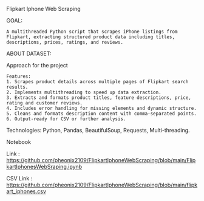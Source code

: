
Flipkart Iphone Web Scraping


GOAL:

    A multithreaded Python script that scrapes iPhone listings from Flipkart, extracting structured product data including titles, descriptions, prices, ratings, and reviews.
    
ABOUT DATASET:

Approach for the project

    Features:
    1. Scrapes product details across multiple pages of Flipkart search results.
    2. Implements multithreading to speed up data extraction.
    3. Extracts and formats product titles, feature descriptions, price, rating and customer reviews.
    4. Includes error handling for missing elements and dynamic structure.
    5. Cleans and formats description content with comma-separated points.
    6. Output-ready for CSV or further analysis.

Technologies: Python, Pandas, BeautifulSoup, Requests, Multi-threading.

Notebook

Link : https://github.com/pheonix2109/FlipkartIphoneWebScraping/blob/main/FlipkartIphonesWebSraping.ipynb

CSV 
Link : https://github.com/pheonix2109/FlipkartIphoneWebScraping/blob/main/flipkart_iphones.csv
